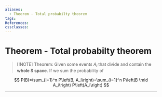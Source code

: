 ```yaml
---
aliases:
  - Theorem - Total probabilty theorem
tags:
References:
cssclasses:
---
```

# Theorem - Total probabilty theorem

> [!NOTE] Theorem: 
> Given some events $A_i$ that divide and contain the **whole S space**. If we sum the probability of 

$$
P(B)=\sum_{i=1}^n P\left(B, A_i\right)=\sum_{i=1}^n P\left(B \mid A_i\right) P\left(A_i\right)
$$

***